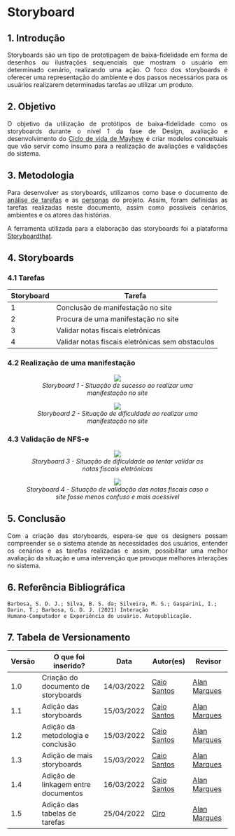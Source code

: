 # Storyboard

## 1. Introdução
<p align='justify'>
    Storyboards são um tipo de prototipagem de baixa-fidelidade em forma de desenhos ou ilustrações sequenciais que mostram o usuário em determinado cenário, realizando uma ação. O foco dos storyboards é oferecer uma representação do ambiente e dos passos necessários para os usuários realizarem determinadas tarefas ao utilizar um produto.
</p>


## 2. Objetivo
<p align='justify'>
    O objetivo da utilização de protótipos de baixa-fidelidade como os storyboards durante o nível 1 da fase de Design, avaliação e desenvolvimento do <a href="https://interacao-humano-computador.github.io/2021.2-PrefeituraMunicipalItabuna/#/planejamento/processo_design?id=_1-engenharia-de-usabilidade-de-mayhew">Ciclo de vida de Mayhew</a> é criar modelos conceituais que vão servir como insumo para a realização de avaliações e validações do sistema.
<p>


## 3. Metodologia
<p align='justify'>
    Para desenvolver as storyboards, utilizamos como base o documento de <a href="https://interacao-humano-computador.github.io/2021.2-PrefeituraMunicipalItabuna/#/analise-de-requisitos/analise-de-tarefas">análise de tarefas</a> e as <a href="https://interacao-humano-computador.github.io/2021.2-PrefeituraMunicipalItabuna/#/analise-de-requisitos/personas">personas</a> do projeto. Assim, foram definidas as tarefas realizadas neste documento, assim como possíveis cenários, ambientes e os atores das histórias.
<p>
<p align='justify'>
    A ferramenta utilizada para a elaboração das storyboards foi a plataforma <a href="https://www.storyboardthat.com/pt">Storyboardthat</a>.
<p>


## 4. Storyboards

### 4.1 Tarefas

Storyboard| Tarefa
---|---
1|Conclusão de manifestação no site
2|Procura de uma manifestação no site
3|Validar notas fiscais eletrônicas
4|Validar notas fiscais eletrônicas sem obstaculos
### 4.2 Realização de uma manifestação

<figure align="center">
    <img src="./assets/imagens/storyboards/manifestacao_sucesso.png">
    <figcaption align = "center"><i>Storyboard 1 - Situação de sucesso ao realizar uma manifestação no site</i></figcaption>
</figure>


<figure align="center">
    <img src="./assets/imagens/storyboards/manifestacao_dificuldade.png">
    <figcaption align = "center"><i>Storyboard 2 - Situação de dificuldade ao realizar uma manifestação no site</i></figcaption>
</figure>


### 4.3 Validação de NFS-e

<figure align="center">
    <img src="./assets/imagens/storyboards/nfse_dificuldade.png">
    <figcaption align = "center"><i>Storyboard 3 - Situação de dificuldade ao tentar validar as notas fiscais eletrônicas</i></figcaption>
</figure>

<figure align="center">
    <img src="./assets/imagens/storyboards/nfse_sucesso.png">
    <figcaption align = "center"><i>Storyboard 4 - Situação de validação das notas fiscais caso o site fosse menos confuso e mais acessível</i></figcaption>
</figure>

## 5. Conclusão
<p align='justify'>
    Com a criação das storyboards, espera-se que os designers possam compreender se o sistema atende às necessidades dos usuários, entender os cenários e as tarefas realizadas e assim, possibilitar uma melhor avaliação da situação e uma intervenção que provoque melhores interações no sistema.


## 6. Referência Bibliográfica
    Barbosa, S. D. J.; Silva, B. S. da; Silveira, M. S.; Gasparini, I.; Darin, T.; Barbosa, G. D. J. (2021) Interação
    Humano-Computador e Experiência do usuário. Autopublicação.

## 7. Tabela de Versionamento
Versão |  O que foi inserido? | Data | Autor(es)| Revisor |
---- |----- | ---- | ---- | ---- |
1.0| Criação do documento de storyboards|14/03/2022| [Caio Santos](https://github.com/caiobsantos) | [Alan Marques](https://github.com/alan-ms) |
1.1| Adição das storyboards|15/03/2022| [Caio Santos](https://github.com/caiobsantos) | [Alan Marques](https://github.com/alan-ms) |
1.2| Adição da metodologia e conclusão|15/03/2022| [Caio Santos](https://github.com/caiobsantos) | [Alan Marques](https://github.com/alan-ms) |
1.3| Adição de mais storyboards|15/03/2022| [Caio Santos](https://github.com/caiobsantos) | [Alan Marques](https://github.com/alan-ms) |
1.4| Adição de linkagem entre documentos|16/03/2022| [Caio Santos](https://github.com/caiobsantos) | [Alan Marques](https://github.com/alan-ms) |
1.5| Adição das tabelas de tarefas|25/04/2022|  [Ciro](https://github.com/ciro-c) | [Alan Marques](https://github.com/alan-ms) |
